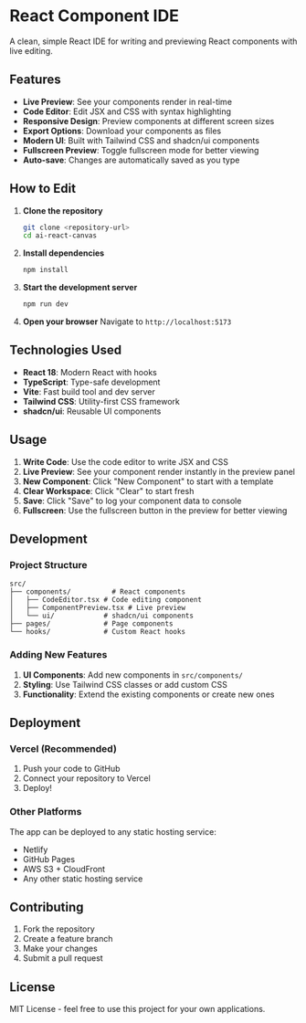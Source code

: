 # React Component IDE

A clean, simple React IDE for writing and previewing React components with live editing.

## Features

- **Live Preview**: See your components render in real-time
- **Code Editor**: Edit JSX and CSS with syntax highlighting
- **Responsive Design**: Preview components at different screen sizes
- **Export Options**: Download your components as files
- **Modern UI**: Built with Tailwind CSS and shadcn/ui components
- **Fullscreen Preview**: Toggle fullscreen mode for better viewing
- **Auto-save**: Changes are automatically saved as you type

## How to Edit

1. **Clone the repository**
   ```bash
   git clone <repository-url>
   cd ai-react-canvas
   ```

2. **Install dependencies**
   ```bash
   npm install
   ```

3. **Start the development server**
   ```bash
   npm run dev
   ```

4. **Open your browser**
   Navigate to `http://localhost:5173`

## Technologies Used

- **React 18**: Modern React with hooks
- **TypeScript**: Type-safe development
- **Vite**: Fast build tool and dev server
- **Tailwind CSS**: Utility-first CSS framework
- **shadcn/ui**: Reusable UI components

## Usage

1. **Write Code**: Use the code editor to write JSX and CSS
2. **Live Preview**: See your component render instantly in the preview panel
3. **New Component**: Click "New Component" to start with a template
4. **Clear Workspace**: Click "Clear" to start fresh
5. **Save**: Click "Save" to log your component data to console
6. **Fullscreen**: Use the fullscreen button in the preview for better viewing

## Development

### Project Structure

```
src/
├── components/          # React components
│   ├── CodeEditor.tsx # Code editing component
│   ├── ComponentPreview.tsx # Live preview
│   └── ui/            # shadcn/ui components
├── pages/             # Page components
└── hooks/             # Custom React hooks
```

### Adding New Features

1. **UI Components**: Add new components in `src/components/`
2. **Styling**: Use Tailwind CSS classes or add custom CSS
3. **Functionality**: Extend the existing components or create new ones

## Deployment

### Vercel (Recommended)

1. Push your code to GitHub
2. Connect your repository to Vercel
3. Deploy!

### Other Platforms

The app can be deployed to any static hosting service:
- Netlify
- GitHub Pages
- AWS S3 + CloudFront
- Any other static hosting service

## Contributing

1. Fork the repository
2. Create a feature branch
3. Make your changes
4. Submit a pull request

## License

MIT License - feel free to use this project for your own applications.
